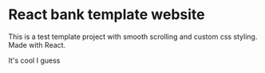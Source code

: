 <h1>React bank template website</h1>

This is a test template project with smooth scrolling and custom css styling. Made with React.

It's cool I guess
